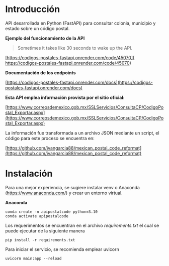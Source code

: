 # Introducción

API desarrollada en Python (FastAPI) para consultar colonia, municipio y estado sobre un código postal.

**Ejemplo del funcionamiento de la API** 
> Sometimes it takes like 30 seconds to wake up the API.

[https://codigos-postales-fastapi.onrender.com/code/45070]( https://codigos-postales-fastapi.onrender.com/code/45070)

**Documentación de los endpoints**

[https://codigos-postales-fastapi.onrender.com/docs](https://codigos-postales-fastapi.onrender.com/docs)

**Esta API emplea información provista por el sitio oficial:**

[https://www.correosdemexico.gob.mx/SSLServicios/ConsultaCP/CodigoPostal_Exportar.aspx](https://www.correosdemexico.gob.mx/SSLServicios/ConsultaCP/CodigoPostal_Exportar.aspx)

La información fue transformada a un archivo JSON mediante un script, el código para este proceso se encuentra en: 

[https://github.com/ivangarcia88/mexican_postal_code_reformat](https://github.com/ivangarcia88/mexican_postal_code_reformat)


# Instalación

Para una mejor experiencia, se sugiere instalar venv o Anaconda (https://www.anaconda.com/) y crear un entorno virtual.

**Anaconda**

```plaintext
conda create -n apipostalcode python=3.10
conda activate apipostalcode
```
Los requerimentos se encuentran en el archivo _requirements.txt_ el cual se puede ejecutar de la siguiente manera

```plaintext
pip install -r requirements.txt
```

Para iniciar el servicio, se recomienda emplear uvicorn

```plaintext
uvicorn main:app --reload
```

